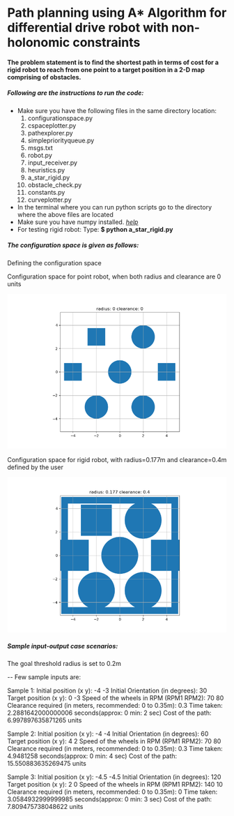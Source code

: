 # Path planning using A* Algorithm for differential drive robot with non-holonomic constraints

#### The problem statement is to find the shortest path in terms of cost for a rigid robot to reach from one point to a target position in a 2-D map comprising of obstacles.

##### Following are the instructions to run the code:
- Make sure you have the following files in the same directory location:
   1) configurationspace.py
   2) cspaceplotter.py
   3) pathexplorer.py
   4) simplepriorityqueue.py
   5) msgs.txt
   6) robot.py
   7) input_receiver.py
   8) heuristics.py
   9) a_star_rigid.py
  10) obstacle_check.py
  11) constants.py
  12) curveplotter.py
- In the terminal where you can run python scripts go to the directory where the above files are located
- Make sure you have numpy installed. *[help](https://docs.scipy.org/doc/numpy/user/install.html)*
- For testing rigid robot: Type: **$ python a_star_rigid.py**

##### The configuration space is given as follows:
Defining the configuration space

Configuration space for point robot, when both radius and clearance are 0 units

![alt text](./media/c_space00.PNG?raw=true "Configuration Space for Point Robot")

Configuration space for rigid robot, with radius=0.177m and clearance=0.4m defined by the user

![alt text](./media/c_space.PNG?raw=true "Configuration Space for Rigid Robot")


##### Sample input-output case scenarios:

The goal threshold radius is set to 0.2m

-- Few sample inputs are:

Sample 1:
Initial position (x y): -4 -3
Initial Orientation (in degrees): 30
Target position (x y): 0 -3
Speed of the wheels in RPM (RPM1 RPM2): 70 80
Clearance required (in meters, recommended: 0 to 0.35m): 0.3
Time taken: 2.2881642000000006 seconds(approx: 0 min: 2 sec)
Cost of the path:  6.997897635871265 units



Sample 2:
Initial position (x y): -4 -4
Initial Orientation (in degrees): 60
Target position (x y): 4 2
Speed of the wheels in RPM (RPM1 RPM2): 70 80
Clearance required (in meters, recommended: 0 to 0.35m): 0.3
Time taken: 4.9481258 seconds(approx: 0 min: 4 sec)
Cost of the path:  15.550883635269475 units


Sample 3:
Initial position (x y): -4.5 -4.5
Initial Orientation (in degrees): 120
Target position (x y): 2 0
Speed of the wheels in RPM (RPM1 RPM2): 140 10
Clearance required (in meters, recommended: 0 to 0.35m): 0
Time taken: 3.0584932999999985 seconds(approx: 0 min: 3 sec)
Cost of the path:  7.809475738048622 units


